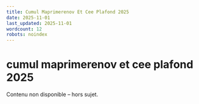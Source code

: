```yaml
---
title: Cumul Maprimerenov Et Cee Plafond 2025
date: 2025-11-01
last_updated: 2025-11-01
wordcount: 12
robots: noindex
---
```


# cumul maprimerenov et cee plafond 2025

Contenu non disponible – hors sujet.